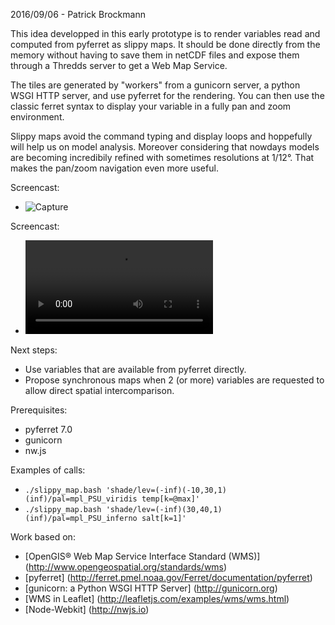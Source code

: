 
2016/09/06 - Patrick Brockmann

This idea developped in this early prototype is to render variables read and computed from pyferret as slippy maps.
It should be done directly from the memory without having to save them in netCDF files 
and expose them through a Thredds server to get a Web Map Service.

The tiles are generated by "workers" from a gunicorn server, a python WSGI HTTP server,
and use pyferret for the rendering. You can then use the classic ferret syntax to display
your variable in a fully pan and zoom environment.

Slippy maps avoid the command typing and display loops and hoppefully will help us on model analysis. 
Moreover considering that nowdays models are becoming incredibily refined with sometimes resolutions at 1/12°.
That makes the pan/zoom navigation even more useful.

Screencast:
- ![Capture](https://github.com/PBrockmann/wms-pyferret/raw/master/capture_01.png)

Screencast:
- ![Screencast](https://github.com/PBrockmann/wms-pyferret/raw/master/screencast_01.mkv)

Next steps:
- Use variables that are available from pyferret directly.
- Propose synchronous maps when 2 (or more) variables are requested to allow direct spatial intercomparison.

Prerequisites:
- pyferret 7.0
- gunicorn
- nw.js

Examples of calls:
- ```./slippy_map.bash 'shade/lev=(-inf)(-10,30,1)(inf)/pal=mpl_PSU_viridis temp[k=@max]'```
- ```./slippy_map.bash 'shade/lev=(-inf)(30,40,1)(inf)/pal=mpl_PSU_inferno salt[k=1]'```

Work based on:
- [OpenGIS® Web Map Service Interface Standard (WMS)] (http://www.opengeospatial.org/standards/wms)
- [pyferret] (http://ferret.pmel.noaa.gov/Ferret/documentation/pyferret)
- [gunicorn: a Python WSGI HTTP Server] (http://gunicorn.org)
- [WMS in Leaflet] (http://leafletjs.com/examples/wms/wms.html)
- [Node-Webkit] (http://nwjs.io)
